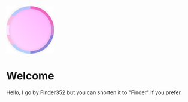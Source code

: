 <img width="128" src="https://raw.githubusercontent.com/Finder352/finder352.github.io/main/PinkWithFlags.png">

# Welcome

Hello, I go by Finder352 but you can shorten it to "Finder" if you prefer.
